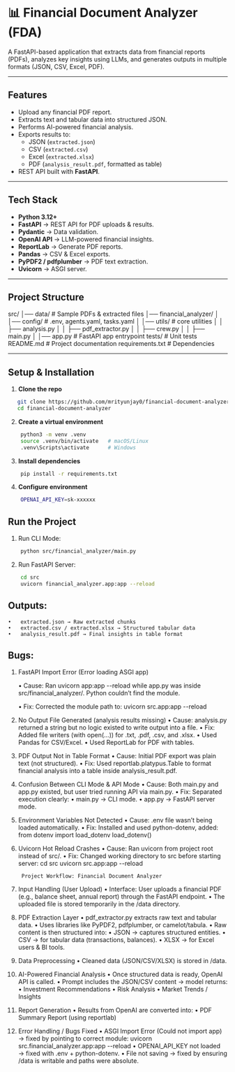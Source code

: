 # 📊 Financial Document Analyzer (FDA)

A FastAPI-based application that extracts data from financial reports (PDFs), analyzes key insights using LLMs, and generates outputs in multiple formats (JSON, CSV, Excel, PDF).

---

## Features

- Upload any financial PDF report.
- Extracts text and tabular data into structured JSON.
- Performs AI-powered financial analysis.
- Exports results to:
  - JSON (`extracted.json`)
  - CSV (`extracted.csv`)
  - Excel (`extracted.xlsx`)
  - PDF (`analysis_result.pdf`, formatted as table)
- REST API built with **FastAPI**.

---

## Tech Stack

- **Python 3.12+**
- **FastAPI** → REST API for PDF uploads & results.
- **Pydantic** → Data validation.
- **OpenAI API** → LLM-powered financial insights.
- **ReportLab** → Generate PDF reports.
- **Pandas** → CSV & Excel exports.
- **PyPDF2 / pdfplumber** → PDF text extraction.
- **Uvicorn** → ASGI server.

---

## Project Structure

src/
│── data/                # Sample PDFs & extracted files
│── financial_analyzer/
│   │── config/          # .env, agents.yaml, tasks.yaml
│   │── utils/           # core utilities
│   │   ├── analysis.py
│   │   ├── pdf_extractor.py
│   │   ├── crew.py
│   │   ├── main.py
│   │── app.py           # FastAPI app entrypoint
tests/                   # Unit tests
README.md                # Project documentation
requirements.txt         # Dependencies

---

##  Setup & Installation

1. **Clone the repo**
```Bash
   git clone https://github.com/mrityunjay0/financial-document-analyzer.git
   cd financial-document-analyzer
   ```
2.	**Create a virtual environment**
```Bash
    python3 -m venv .venv
    source .venv/bin/activate   # macOS/Linux
    .venv\Scripts\activate      # Windows
```
3. **Install dependencies**
```Bash
    pip install -r requirements.txt
```
4. **Configure environment**
```Bash
    OPENAI_API_KEY=sk-xxxxxx
```
## Run the Project

1. Run CLI Mode:
```Bash
    python src/financial_analyzer/main.py
```
2. Run FastAPI Server:
```Bash
    cd src
    uvicorn financial_analyzer.app:app --reload
```
## Outputs:

	•	extracted.json → Raw extracted chunks
	•	extracted.csv / extracted.xlsx → Structured tabular data
	•	analysis_result.pdf → Final insights in table format

## Bugs:

1. FastAPI Import Error (Error loading ASGI app)

	•	Cause: Ran uvicorn app:app --reload while app.py was inside src/financial_analyzer/. Python couldn’t find the module.

	•	Fix: Corrected the module path to:
        uvicorn src.app:app --reload

2. No Output File Generated (analysis results missing)
	•	Cause: analysis.py returned a string but no logic existed to write output into a file.
	•	Fix: Added file writers (with open(...)) for .txt, .pdf, .csv, and .xlsx.
	•	Used Pandas for CSV/Excel.
	•	Used ReportLab for PDF with tables.

3. PDF Output Not in Table Format
	•	Cause: Initial PDF export was plain text (not structured).
	•	Fix: Used reportlab.platypus.Table to format financial analysis into a table inside analysis_result.pdf.

4. Confusion Between CLI Mode & API Mode
	•	Cause: Both main.py and app.py existed, but user tried running API via main.py.
	•	Fix: Separated execution clearly:
	•	main.py → CLI mode.
	•	app.py → FastAPI server mode.

5. Environment Variables Not Detected
	•	Cause: .env file wasn’t being loaded automatically.
	•	Fix: Installed and used python-dotenv, added:
        from dotenv import load_dotenv
        load_dotenv()

6. Uvicorn Hot Reload Crashes
	•	Cause: Ran uvicorn from project root instead of src/.
	•	Fix: Changed working directory to src before starting server:
        cd src
        uvicorn src.app:app --reload


        Project Workflow: Financial Document Analyzer

1. Input Handling (User Upload)
	•	Interface: User uploads a financial PDF (e.g., balance sheet, annual report) through the FastAPI endpoint.
	•	The uploaded file is stored temporarily in the /data directory.

2. PDF Extraction Layer
	•	pdf_extractor.py extracts raw text and tabular data.
	•	Uses libraries like PyPDF2, pdfplumber, or camelot/tabula.
	•	Raw content is then structured into:
	•	JSON → captures structured entities.
	•	CSV → for tabular data (transactions, balances).
	•	XLSX → for Excel users & BI tools.

3. Data Preprocessing
	•	Cleaned data (JSON/CSV/XLSX) is stored in /data.

4. AI-Powered Financial Analysis
	•	Once structured data is ready, OpenAI API is called.
	•	Prompt includes the JSON/CSV content → model returns:
	•	Investment Recommendations
	•	Risk Analysis
	•	Market Trends / Insights

5. Report Generation
	•	Results from OpenAI are converted into:
	•	PDF Summary Report (using reportlab)

6. Error Handling / Bugs Fixed
	•	ASGI Import Error (Could not import app) → fixed by pointing to correct module:
uvicorn src.financial_analyzer.app:app --reload
	•	OPENAI_API_KEY not loaded → fixed with .env + python-dotenv.
	•	File not saving → fixed by ensuring /data is writable and paths were absolute.